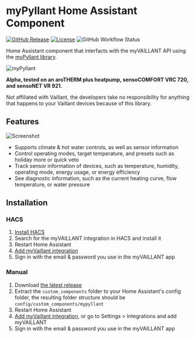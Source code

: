 # myPyllant Home Assistant Component

[![GitHub Release](https://img.shields.io/github/release/signalkraft/mypyllant-component.svg)](https://github.com/signalkraft/mypyllant-component/releases)
[![License](https://img.shields.io/github/license/signalkraft/mypyllant-component.svg)](LICENSE)
![GitHub Workflow Status](https://img.shields.io/github/actions/workflow/status/signalkraft/mypyllant-component/hassfest.yaml)

Home Assistant component that interfacts with the myVAILLANT API using the [myPyllant library](https://github.com/signalkraft/mypyllant).

![myPyllant](https://raw.githubusercontent.com/signalkraft/myPyllant/main/logo.png)

**Alpha, tested on an aroTHERM plus heatpump, sensoCOMFORT VRC 720, and sensoNET VR 921.**

Not affiliated with Vaillant, the developers take no responsibility for anything that happens to your Vaillant devices because of this library.

## Features

![Screenshot](https://raw.githubusercontent.com/signalkraft/mypyllant-component/main/screenshot.png)

* Supports climate & hot water controls, as well as sensor information
* Control operating modes, target temperature, and presets such as holiday more or quick veto
* Track sensor information of devices, such as temperature, humidity, operating mode, energy usage, or energy efficiency
* See diagnostic information, such as the current heating curve, flow temperature, or water pressure

## Installation

### HACS

1. [Install HACS](https://hacs.xyz/docs/setup/download)
2. Search for the myVAILLANT integration in HACS and install it
3. Restart Home Assistant
4. [Add myVaillant integration](https://my.home-assistant.io/redirect/config_flow_start/?domain=mypyllant)
5. Sign in with the email & password you use in the myVAILLANT app

### Manual

1. Download [the latest release](https://github.com/signalkraft/mypyllant-component/releases/tag/v0.0.10)
2. Extract the `custom_components` folder to your Home Assistant's config folder, the resulting folder structure should be `config/custom_components/mypyllant`
3. Restart Home Assistant
4. [Add myVaillant integration](https://my.home-assistant.io/redirect/config_flow_start/?domain=mypyllant), or go to Settings > Integrations and add myVAILLANT
5. Sign in with the email & password you use in the myVAILLANT app
